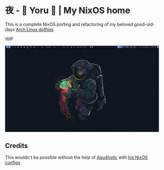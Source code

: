 # 夜 - 🌸 Yoru 🌙 | My NixOS home 

This is a complete NixOS porting and refactoring of my beloved good-old-days [Arch Linux dotfiles](https://github.com/HynDuf/dotfiles)

WIP

<div align="center">
<img src=".github/screenshots/showcase-simple.png" alt="simple">
</div>

## Credits

This wouldn't be possible without the help of [Aqu4holic](https://github.com/aqu4holic) with [his NixOS configs](https://github.com/aqu4holic/yuki)
